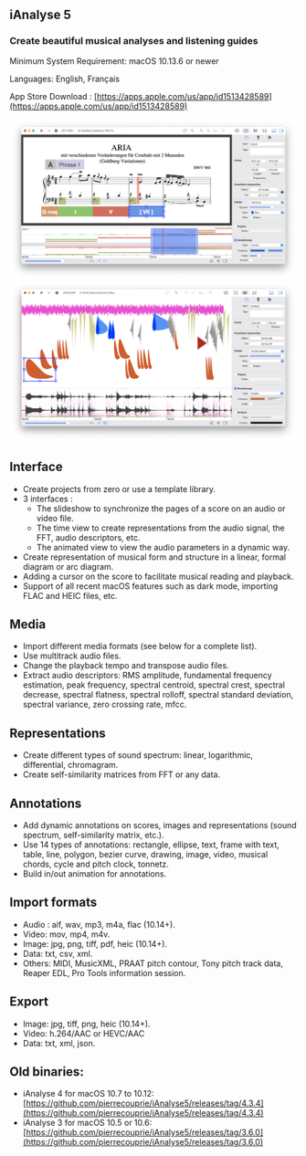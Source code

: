 ## iAnalyse 5

### Create beautiful musical analyses and listening guides

Minimum System Requirement: macOS 10.13.6 or newer

Languages: English, Français

App Store Download : [https://apps.apple.com/us/app/id1513428589](https://apps.apple.com/us/app/id1513428589)

![](screenshot_01.png)
![](screenshot_02.png)

## Interface

* Create projects from zero or use a template library.
* 3 interfaces : 
	* The slideshow to synchronize the pages of a score on an audio or video file.
	* The time view to create representations from the audio signal, the FFT, audio descriptors, etc.
	* The animated view to view the audio parameters in a dynamic way. 
* Create representation of musical form and structure in a linear, formal diagram or arc diagram.
* Adding a cursor on the score to facilitate musical reading and playback.
* Support of all recent macOS features such as dark mode, importing FLAC and HEIC files, etc.

## Media

* Import different media formats (see below for a complete list).
* Use multitrack audio files.
* Change the playback tempo and transpose audio files.
* Extract audio descriptors: RMS amplitude, fundamental frequency estimation, peak frequency, spectral centroid, spectral crest, spectral decrease, spectral flatness, spectral rolloff, spectral standard deviation, spectral variance, zero crossing rate, mfcc.

## Representations

* Create different types of sound spectrum: linear, logarithmic, differential, chromagram.
* Create self-similarity matrices from FFT or any data.

## Annotations

* Add dynamic annotations on scores, images and representations (sound spectrum, self-similarity matrix, etc.).
* Use 14 types of annotations: rectangle, ellipse, text, frame with text, table, line, polygon, bezier curve, drawing, image, video, musical chords, cycle and pitch clock, tonnetz.
* Build in/out animation for annotations.

## Import formats

* Audio : aif, wav, mp3, m4a, flac (10.14+).
* Video: mov, mp4, m4v.
* Image: jpg, png, tiff, pdf, heic (10.14+).
* Data: txt, csv, xml.
* Others: MIDI, MusicXML, PRAAT pitch contour, Tony pitch track data, Reaper EDL, Pro Tools information session.

## Export

* Image: jpg, tiff, png, heic (10.14+).
* Video: h.264/AAC or HEVC/AAC
* Data: txt, xml, json.

## Old binaries:

* iAnalyse 4 for macOS 10.7 to 10.12: [https://github.com/pierrecouprie/iAnalyse5/releases/tag/4.3.4](https://github.com/pierrecouprie/iAnalyse5/releases/tag/4.3.4)
* iAnalyse 3 for macOS 10.5 or 10.6: [https://github.com/pierrecouprie/iAnalyse5/releases/tag/3.6.0](https://github.com/pierrecouprie/iAnalyse5/releases/tag/3.6.0)
